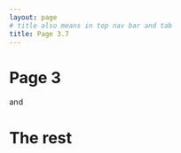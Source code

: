 ```yaml
---
layout: page
# title also means in top nav bar and tab
title: Page 3.7 
---
```



# Page 3 

and

# The rest

